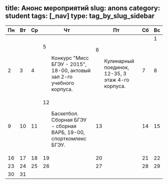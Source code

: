 title: Анонс мероприятий
slug: anons
category: student
tags: [_nav]
type: tag_by_slug_sidebar
---

<table cellspacing="0" class="width950">
  <thead>
    <tr>
      <th>Пн</th>
      <th>Вт</th>
      <th>Ср</th>
      <th>Чт</th>
      <th>Пт</th>
      <th>Сб</th>
      <th>Вс</th>
    </tr>
  </thead>
  <tbody>
    <tr>
      <td class="padding" colspan="6"></td>
      <td>1</td>
    </tr>
    <tr>
      <td>2</td>
      <td>3</td>
      <td>4</td>
      <td class="date_has_event">5
        <div class="events">
          <ul>
            Конкурс "Мисс БГЭУ - 2015", 18-00, актовый зал 2-го учебного корпуса.
          </ul>
        </div>
      </td>
      <td class="date_has_event">6
        <div class="events">
          <ul>
            Кулинарный поединок, 12-35, 3 этаж 4-го корпуса.
          </ul>
        </div>
      <td>7</td>
      <td>8</td>
    </tr>
    <tr>
      <td>9</td>
      <td>10</td>
      <td>11</td>
      <td class="date_has_event">12
        <div class="events">
          <ul>
            Баскетбол. Сборная БГЭУ - сборная ВАРБ, 19-00, спорткомлекс БГЭУ.
          </ul>
        </div>
      </td>
      <td>13</td>
      <td>14</td>
      <td>15</td>
    </tr>
    <tr>
      <td>16</td>
      <td>17</td>
      <td>18</td>
      <td>19</td>
      <td>20</td>
      <td>21</td>
      <td>22</td>
    </tr>
    <tr>
      <td>23</td>
      <td>24</td>
      <td>25</td>
      <td>26</td>
      <td>27</td>
      <td>28</td>
      <td>29</td>
    </tr>
    <tr>
      <td>30</td>
      <td>31</td>
      <td class="padding" colspan="5"></td>
    </tr>
  </tbody>
</table>
